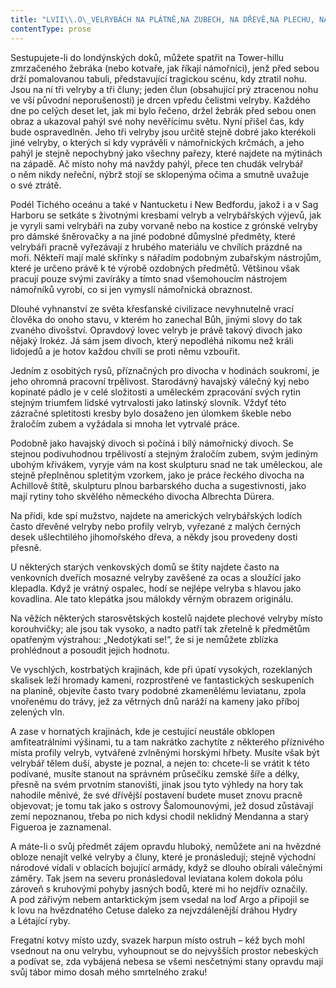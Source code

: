 ```yaml
---
title: "LVII\\.O\_VELRYBÁCH NA PLÁTNĚ,NA ZUBECH, NA DŘEVĚ,NA PLECHU, NA KAMENI,NA HORÁCH A\_VE HVĚZDÁCH"
contentType: prose
---
```


<section>

Sestupujete-li do londýnských doků, můžete spatřit na Tower-hillu zmrzačeného žebráka (nebo kotvaře, jak říkají námořníci), jenž před sebou drží pomalovanou tabuli, představující tragickou scénu, kdy ztratil nohu. Jsou na ní tři velryby a tři čluny; jeden člun (obsahující prý ztracenou nohu ve vší původní neporušenosti) je drcen vpředu čelistmi velryby. Každého dne po celých deset let, jak mi bylo řečeno, držel žebrák před sebou onen obraz a ukazoval pahýl své nohy nevěřícímu světu. Nyní přišel čas, kdy bude ospravedlněn. Jeho tři velryby jsou určitě stejně dobré jako kterékoli jiné velryby, o kterých si kdy vyprávěli v námořnických krčmách, a jeho pahýl je stejně nepochybný jako všechny pařezy, které najdete na mýtinách na západě. Ač místo nohy má navždy pahýl, přece ten chudák velrybář o něm nikdy neřeční, nýbrž stojí se sklopenýma očima a smutně uvažuje o své ztrátě.

Podél Tichého oceánu a také v Nantucketu i New Bedfordu, jakož i a v Sag Harboru se setkáte s životnými kresbami velryb a velrybářských výjevů, jak je vyryli sami velrybáři na zuby vorvaně nebo na kostice z grónské velryby pro dámské šněrovačky a na jiné podobné důmyslné předměty, které velrybáři pracně vyřezávají z hrubého materiálu ve chvílích prázdně na moři. Někteří mají malé skřínky s nářadím podobným zubařským nástrojům, které je určeno právě k té výrobě ozdobných předmětů. Většinou však pracují pouze svými zavíráky a tímto snad všemohoucím nástrojem námořníků vyrobí, co si jen vymyslí námořnická obraznost.

Dlouhé vyhnanství ze světa křesťanské civilizace nevyhnutelně vrací člověka do onoho stavu, v kterém ho zanechal Bůh, jinými slovy do tak zvaného divošství. Opravdový lovec velryb je právě takový divoch jako nějaký Irokéz. Já sám jsem divoch, který nepodléhá nikomu než králi lidojedů a je hotov každou chvíli se proti němu vzbouřit.

Jedním z osobitých rysů, příznačných pro divocha v hodinách soukromí, je jeho ohromná pracovní trpělivost. Starodávný havajský válečný kyj nebo kopinaté pádlo je v celé složitosti a uměleckém zpracování svých rytin stejným triumfem lidské vytrvalosti jako latinský slovník. Vždyť této zázračné spletitosti kresby bylo dosaženo jen úlomkem škeble nebo žraločím zubem a vyžádala si mnoha let vytrvalé práce.

Podobně jako havajský divoch si počíná i bílý námořnický divoch. Se stejnou podivuhodnou trpělivostí a stejným žraločím zubem, svým jediným ubohým křivákem, vyryje vám na kost skulpturu snad ne tak uměleckou, ale stejně přeplněnou spletitým vzorkem, jako je práce řeckého divocha na Achillově štítě, skulpturu plnou barbarského ducha a sugestivnosti, jako mají rytiny toho skvělého německého divocha Albrechta Dürera.

Na přídi, kde spí mužstvo, najdete na amerických velrybářských lodích často dřevěné velryby nebo profily velryb, vyřezané z malých černých desek ušlechtilého jihomořského dřeva, a někdy jsou provedeny dosti přesně.

U některých starých venkovských domů se štíty najdete často na venkovních dveřích mosazné velryby zavěšené za ocas a sloužící jako klepadla. Když je vrátný ospalec, hodí se nejlépe velryba s hlavou jako kovadlina. Ale tato klepátka jsou málokdy věrným obrazem originálu.

Na věžích některých starosvětských kostelů najdete plechové velryby místo korouhvičky; ale jsou tak vysoko, a nadto patří tak zřetelně k předmětům opatřeným výstrahou: „Nedotýkati se!“, že si je nemůžete zblízka prohlédnout a posoudit jejich hodnotu.

Ve vyschlých, kostrbatých krajinách, kde při úpatí vysokých, rozeklaných skalisek leží hromady kamení, rozprostřené ve fantastických seskupeních na planině, objevíte často tvary podobné zkamenělému leviatanu, zpola vnořenému do trávy, jež za větrných dnů naráží na kameny jako příboj zelených vln.

A zase v hornatých krajinách, kde je cestující neustále obklopen amfiteatrálními výšinami, tu a tam nakrátko zachytíte z některého příznivého místa profily velryb, vytvářené zvlněnými horskými hřbety. Musíte však být velrybář tělem duší, abyste je poznal, a nejen to: chcete-li se vrátit k této podívané, musíte stanout na správném průsečíku zemské šíře a délky, přesně na svém prvotním stanovišti, jinak jsou tyto výhledy na hory tak nahodile měnivé, že své dřívější postavení budete muset znovu pracně objevovat; je tomu tak jako s ostrovy Šalomounovými, jež dosud zůstávají zemí nepoznanou, třeba po nich kdysi chodil neklidný Mendanna a starý Figueroa je zaznamenal.

A máte-li o svůj předmět zájem opravdu hluboký, nemůžete ani na hvězdné obloze nenajít velké velryby a čluny, které je pronásledují; stejně východní národové vídali v oblacích bojující armády, když se dlouho obírali válečnými záměry. Tak jsem na severu pronásledoval leviatana kolem dokola pólu zároveň s kruhovými pohyby jasných bodů, které mi ho nejdřív označily. A pod zářivým nebem antarktickým jsem vsedal na loď Argo a připojil se k lovu na hvězdnatého Cetuse daleko za nejvzdálenější dráhou Hydry a Létající ryby.

Fregatní kotvy místo uzdy, svazek harpun místo ostruh – kéž bych mohl vsednout na onu velrybu, vyhoupnout se do nejvyšších prostor nebeských a podívat se, zda vybájená nebesa se všemi nesčetnými stany opravdu mají svůj tábor mimo dosah mého smrtelného zraku!

</section>
